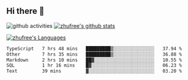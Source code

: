 ## Hi there 👋
![github activities](https://metrics.lecoq.io/zhufree?template=terminal)
[![zhufree's github stats](https://github-readme-stats.vercel.app/api?username=zhufree&show_icons=true&count_private=true)](https://github.com/anuraghazra/github-readme-stats)

[![zhufree's Languages](https://github-readme-stats.vercel.app/api/top-langs/?username=zhufree&layout=compact&langs_count=10)](https://github.com/anuraghazra/github-readme-stats)
<!--START_SECTION:waka-->

```txt
TypeScript   7 hrs 48 mins   █████████▒░░░░░░░░░░░░░░░   37.94 %
Other        7 hrs 35 mins   █████████▒░░░░░░░░░░░░░░░   36.88 %
Markdown     2 hrs 10 mins   ██▓░░░░░░░░░░░░░░░░░░░░░░   10.55 %
SQL          1 hr 16 mins    █▓░░░░░░░░░░░░░░░░░░░░░░░   06.23 %
Text         39 mins         ▓░░░░░░░░░░░░░░░░░░░░░░░░   03.20 %
```

<!--END_SECTION:waka-->

<!--
**zhufree/zhufree** is a ✨ _special_ ✨ repository because its `README.md` (this file) appears on your GitHub profile.

Here are some ideas to get you started:

- 🔭 I’m currently working on ...
- 🌱 I’m currently learning ...
- 👯 I’m looking to collaborate on ...
- 🤔 I’m looking for help with ...
- 💬 Ask me about ...
- 📫 How to reach me: ...
- 😄 Pronouns: ...
- ⚡ Fun fact: ...
-->
